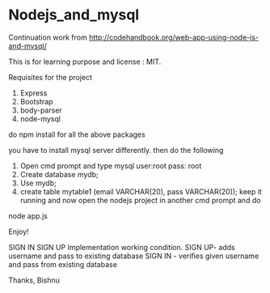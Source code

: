 # Nodejs_and_mysql

Continuation work from http://codehandbook.org/web-app-using-node-js-and-mysql/


This is for learning purpose and license : MIT.

Requisites for the project

1. Express
2. Bootstrap
3. body-parser
4. node-mysql

do npm install for all the above packages

you have to install mysql server differently.
then
do the following 
1. Open cmd prompt and type mysql user:root  pass: root
2. Create database mydb;
3. Use mydb;
4. create table mytable1 (email VARCHAR(20), pass VARCHAR(20));
keep it running and now open the nodejs project in another cmd prompt and do 

node app.js



Enjoy!

SIGN IN SIGN UP Implementation working condition.
SIGN UP- adds username and pass to existing database
SIGN IN - verifies given username and pass from existing database


Thanks, 
Bishnu
